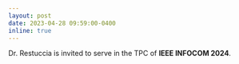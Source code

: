 ```yaml
---
layout: post
date: 2023-04-28 09:59:00-0400
inline: true
---
```


Dr. Restuccia is invited to serve in the TPC of <strong>IEEE INFOCOM 2024</strong>.

